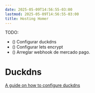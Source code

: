 ```yaml
---
date: 2025-05-09T14:56:55-03:00
lastmod: 2025-05-09T14:56:55-03:00
title: Hosting Homer
---
```

TODO:

- () Configurar duckdns
- () Configurar lets encrypt
- () Arreglar webhook de mercado pago.



# Duckdns

[A guide on how to configure duckdns](https://gist.github.com/taichikuji/6f4183c0af1f4a29e345b60910666468)

